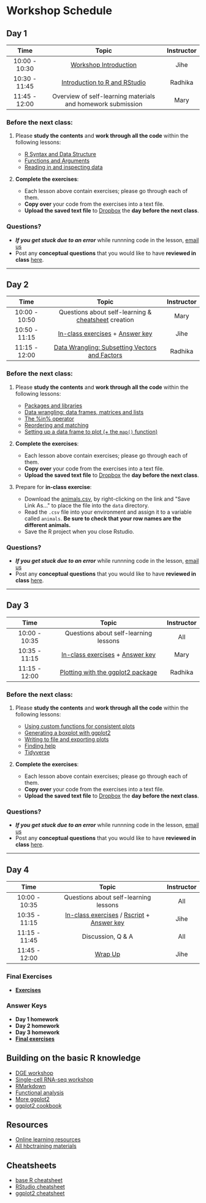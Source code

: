 # Workshop Schedule

## Day 1

| Time            |  Topic  | Instructor |
|:------------------------:|:------------------------------------------------:|:--------:|
| 10:00 - 10:30 | [Workshop Introduction](../lectures/Intro_to_workshop_all.pdf) | Jihe |
| 10:30 - 11:45 | [Introduction to R and RStudio](../lessons/01_introR-R-and-RStudio.md) | Radhika |
| 11:45 - 12:00 | Overview of self-learning materials and homework submission | Mary |

### Before the next class:

1. Please **study the contents** and **work through all the code** within the following lessons:
   * [R Syntax and Data Structure](https://hbctraining.github.io/Intro-to-R-flipped/lessons/02_introR-syntax-and-data-structures.html)
   * [Functions and Arguments](../lessons/03_introR-functions-and-arguments.md)
   * [Reading in and inspecting data](../lessons/06_reading_and_data_inspection.md)

2. **Complete the exercises**:
   * Each lesson above contain exercises; please go through each of them.
   * **Copy over** your code from the exercises into a text file. 
   * **Upload the saved text file** to [Dropbox](https://www.dropbox.com/request/n22lc0SJN9d2UnvtZeCz) the **day before the next class**.
   
### Questions?
* ***If you get stuck due to an error*** while runnning code in the lesson, [email us](mailto:hbctraining@hsph.harvard.edu) 
* Post any **conceptual questions** that you would like to have **reviewed in class** [here](https://PollEv.com/hbctraining945).

---

## Day 2

| Time            |  Topic  | Instructor |
|:------------------------:|:------------------------------------------------:|:--------:|
| 10:00 - 10:50 | Questions about self-learning & [cheatsheet](https://docs.google.com/spreadsheets/d/1jzxAxrGXq87-jJRdKDkqhNLyWEqxSkzddil-BhT4fFw/edit?usp=sharing) creation | Mary |
| 10:50 - 11:15 | [In-class exercises](../activities/Day2_activities.md) + [Answer key](../activities/Day2_activities_answer_key.R) | Jihe |
| 11:15 - 12:00 | [Data Wrangling: Subsetting Vectors and Factors](../lessons/05_introR-data-wrangling.md) | Radhika |

### Before the next class:

1. Please **study the contents** and **work through all the code** within the following lessons:
    * [Packages and libraries](../lessons/04_introR_packages.md)
    * [Data wrangling: data frames, matrices and lists](../lessons/07_introR-data-wrangling2.md)
    * [The %in% operator](../lessons/08_identifying-matching-elements.md)
    * [Reordering and matching](../lessons/09_reordering-to-match-datasets.md)
    * [Setting up a data frame to plot (+ the `map()` function)](../lessons/10_setting_up_to_plot.md)

2. **Complete the exercises**:
   * Each lesson above contain exercises; please go through each of them.
   * **Copy over** your code from the exercises into a text file. 
   * **Upload the saved text file** to [Dropbox](https://www.dropbox.com/request/N3z2PwAYFWwTDLaXtUoQ) the **day before the next class**.

3. Prepare for **in-class exercise**:
      * Download the [animals.csv](https://raw.githubusercontent.com/hbctraining/Intro-to-R-flipped/master/data/animals.csv), by right-clicking on the link and "Save Link As..." to place the file into the `data` directory.
      * Read the `.csv` file into your environment and assign it to a variable called `animals`. **Be sure to check that your row names are the different animals.**
      * Save the R project when you close Rstudio.
   
### Questions?
* ***If you get stuck due to an error*** while runnning code in the lesson, [email us](mailto:hbctraining@hsph.harvard.edu) 
* Post any **conceptual questions** that you would like to have **reviewed in class** [here](https://PollEv.com/hbctraining945).

---

## Day 3

| Time            |  Topic  | Instructor |
|:------------------------:|:------------------------------------------------:|:--------:|
| 10:00 - 10:35 | Questions about self-learning lessons | All |
| 10:35 - 11:15 | [In-class exercises](../activities/Day3_activities.md) + [Answer key](../activities/Day3_activities_answer_key.R)| Mary |
| 11:15 - 12:00 | [Plotting with the ggplot2 package](../lessons/11_ggplot2.md) | Radhika |

### Before the next class:

1. Please **study the contents** and **work through all the code** within the following lessons:
    * [Using custom functions for consistent plots](../lessons/11b_Custom_Functions_ggplot2.md)
    * [Generating a boxplot with ggplot2](../lessons/12_boxplot_exercise.md)
    * [Writing to file and exporting plots](../lessons/13_exporting_data_and_plots.md)
    * [Finding help](../lessons/14_finding_help.md)
    * [Tidyverse](../lessons/15_tidyverse.md)

2. **Complete the exercises**:
   * Each lesson above contain exercises; please go through each of them.
   * **Copy over** your code from the exercises into a text file. 
   * **Upload the saved text file** to [Dropbox](https://www.dropbox.com/request/9AVwr4cMJIbHv04b2cYz) the **day before the next class**.
   
### Questions?
* ***If you get stuck due to an error*** while runnning code in the lesson, [email us](mailto:hbctraining@hsph.harvard.edu) 
* Post any **conceptual questions** that you would like to have **reviewed in class** [here](https://PollEv.com/hbctraining945).

---

## Day 4

| Time            |  Topic  | Instructor |
|:------------------------:|:------------------------------------------------:|:--------:|
| 10:00 - 10:35 | Questions about self-learning lessons | All |
| 10:35 - 11:15 | [In-class exercises](../activities/Day4_activities.md) / [Rscript](../activities/day4_activities_skeleton.R) + [Answer key](../activities/Day4_activities_answer_key.R) | Jihe |
| 11:15 - 11:45 | Discussion, Q & A | All |
| 11:45 - 12:00 | [Wrap Up](../lectures/R_workshop_wrapup_all.pdf) | Jihe |

### Final Exercises
* [**Exercises**](https://hbctraining.github.io/Intro-to-R/homework/Intro_to_R_hw.html)

### Answer Keys
* **Day 1 homework**
* **Day 2 homework**
* **Day 3 homework**
* [**Final exercises**](https://hbctraining.github.io/Intro-to-R/homework/Intro_to_R_key.html)

## Building on the basic R knowledge
* [DGE workshop](https://hbctraining.github.io/DGE_workshop_salmon/)
* [Single-cell RNA-seq workshop](https://hbctraining.github.io/scRNA-seq/)
* [RMarkdown](https://hbctraining.github.io/Training-modules/Rmarkdown/)
* [Functional analysis](https://hbctraining.github.io/Training-modules/DGE-functional-analysis/)
* [More ggplot2](https://hbctraining.github.io/Training-modules/Tidyverse_ggplot2/lessons/ggplot2.html)
* [ggplot2 cookbook](http://www.cookbook-r.com/Graphs/)

## Resources
* [Online learning resources](https://hbctraining.github.io/bioinformatics_online/lists/online_trainings.html)
* [All hbctraining materials](https://hbctraining.github.io/main)

## Cheatsheets
* [base R cheatsheet](../cheatsheets/base-r.pdf)
* [RStudio cheatsheet](../cheatsheets/rstudio-ide.pdf)
* [ggplot2 cheatsheet](../cheatsheets/data-visualization-2.1.pdf)
